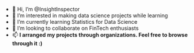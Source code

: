 - 👋 Hi, I’m @InsightInspector
- 👀 I’m interested in making data science projects while learning
- 🌱 I’m currently learning Statistics for Data Science
- 💞️ I’m looking to collaborate on FinTech enthusiasts
- 📫 **I arranged my projects through organizations. Feel free to browse through it :)**

<!---
InsightInspector/InsightInspector is a ✨ special ✨ repository because its `README.md` (this file) appears on your GitHub profile.
You can click the Preview link to take a look at your changes.
--->
